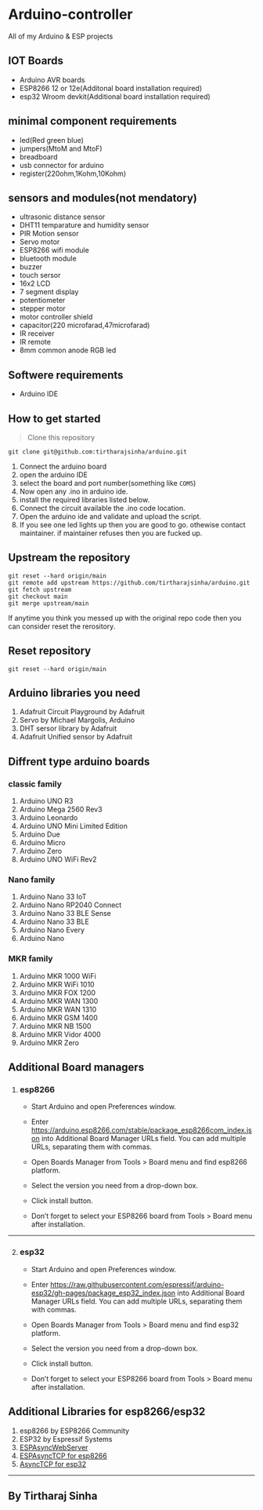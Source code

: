 # Arduino-controller
All of my Arduino & ESP projects


## IOT Boards
- Arduino AVR boards
- ESP8266 12 or 12e(Additonal board installation required)
- esp32 Wroom devkit(Additional board installation required)

## minimal component requirements
- led(Red green blue)
- jumpers(MtoM and MtoF)
- breadboard
- usb connector for arduino
- register(220ohm,1Kohm,10Kohm)

## sensors and modules(not mendatory)
- ultrasonic distance sensor
- DHT11 temparature and humidity sensor
- PIR Motion sensor
- Servo motor
- ESP8266 wifi module
- bluetooth module
- buzzer
- touch sersor
- 16x2 LCD
- 7 segment display
- potentiometer
- stepper motor
- motor controller shield
- capacitor(220 microfarad,47microfarad)
- IR receiver
- IR remote
- 8mm common anode RGB led

## Softwere requirements
- Arduino IDE


## How to get started
> Clone this repository
```
git clone git@github.com:tirtharajsinha/arduino.git
```

1. Connect the arduino board
2. open the arduino IDE
3. select the board and port number(something like ```COM5```)
4. Now open any .ino in arduino ide.
5. install the required libraries listed below.
6. Connect the circuit available the .ino code location.
7. Open the arduino ide and validate and upload the script.
8. If you see one led lights up then you are good to go. othewise contact maintainer. if maintainer refuses then you are fucked up. 

## Upstream the repository
```
git reset --hard origin/main
git remote add upstream https://github.com/tirtharajsinha/arduino.git
git fetch upstream
git checkout main
git merge upstream/main
```

If anytime you think you messed up with the original repo code then you can consider reset the rerository.
## Reset repository
```
git reset --hard origin/main
```

## Arduino libraries you need
1. Adafruit Circuit Playground by Adafruit
2. Servo by Michael Margolis, Arduino
3. DHT sersor library by Adafruit
4. Adafruit Unified sensor by Adafruit


## Diffrent type arduino boards
### classic family
1. Arduino UNO R3
2. Arduino Mega 2560 Rev3
3. Arduino Leonardo
4. Arduino UNO Mini Limited Edition
5. Arduino Due
6. Arduino Micro
7. Arduino Zero
8. Arduino UNO WiFi Rev2

### Nano family
1. Arduino Nano 33 IoT
2. Arduino Nano RP2040 Connect
3. Arduino Nano 33 BLE Sense
4. Arduino Nano 33 BLE
5. Arduino Nano Every
6. Arduino Nano

### MKR family
1. Arduino MKR 1000 WiFi
2. Arduino MKR WiFi 1010
3. Arduino MKR FOX 1200
4. Arduino MKR WAN 1300
5. Arduino MKR WAN 1310
6. Arduino MKR GSM 1400
7. Arduino MKR NB 1500
8. Arduino MKR Vidor 4000
9. Arduino MKR Zero



## Additional Board managers

1. ### esp8266 
    - Start Arduino and open Preferences window.

    - Enter https://arduino.esp8266.com/stable/package_esp8266com_index.json into Additional Board Manager URLs field. You can add multiple URLs, separating them with commas.

    - Open Boards Manager from Tools > Board menu and find esp8266 platform.

    - Select the version you need from a drop-down box.

    - Click install button.

    - Don’t forget to select your ESP8266 board from Tools > Board menu after installation.

<hr>

2. ### esp32
    - Start Arduino and open Preferences window.

    - Enter https://raw.githubusercontent.com/espressif/arduino-esp32/gh-pages/package_esp32_index.json into Additional Board Manager URLs field. You can add multiple URLs, separating them with commas.

    - Open Boards Manager from Tools > Board menu and find esp32 platform.

    - Select the version you need from a drop-down box.

    - Click install button.

    - Don’t forget to select your ESP8266 board from Tools > Board menu after installation.


## Additional Libraries for esp8266/esp32
1. esp8266 by ESP8266 Community
2. ESP32 by Espressif Systems
3. [ESPAsyncWebServer](https://github.com/me-no-dev/ESPAsyncWebServer)
4. [ESPAsyncTCP for esp8266](https://github.com/me-no-dev/ESPAsyncTCP)
5. [AsyncTCP for esp32](https://github.com/me-no-dev/AsyncTCP)



<hr>

## By Tirtharaj Sinha